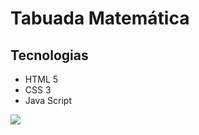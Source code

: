 # Tabuada Matemática

## Tecnologias
- HTML 5
- CSS 3
- Java Script

![](https://i.postimg.cc/9MXh3PzK/tela1.jpg)

